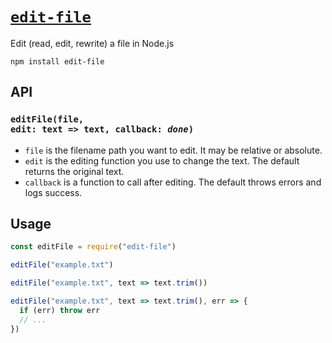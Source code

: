 # [`edit-file`](https://www.npmjs.com/package/edit-file)
Edit (read, edit, rewrite) a file in Node.js

```
npm install edit-file
```

## API

### <code>editFile(file, edit: text => text, callback: <var>done</var>)</code>

- `file` is the filename path you want to edit. It may be relative or absolute.
- `edit` is the editing function you use to change the text. The default returns the original text.
- `callback` is a function to call after editing. The default throws errors and logs success.

## Usage

```js
const editFile = require("edit-file")
```

```js
editFile("example.txt")
```

```js
editFile("example.txt", text => text.trim())
```

```js
editFile("example.txt", text => text.trim(), err => {
  if (err) throw err
  // ...
})
```
